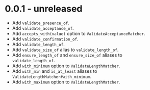 # 0.0.1 - unreleased

+ Add `validate_presence_of`.
+ Add `validate_acceptance_of`.
+ Add `accepts_with(value)` option to `ValidateAcceptanceMatcher`.
+ Add `validate_confirmation_of`.
+ Add `validate_length_of`.
+ Add `validate_size_of` alias to `validate_length_of`.
+ Add `ensure_length_of` and `ensure_size_of` aliases to `validate_length_of`.
+ Add `with_minimum` option to `ValidateLengthMatcher`.
+ Add `with_min` and `is_at_least` aliases to `ValidateLengthMatcher#with_minimum`.
+ Add `with_maximum` option to `ValidateLengthMatcher`.
